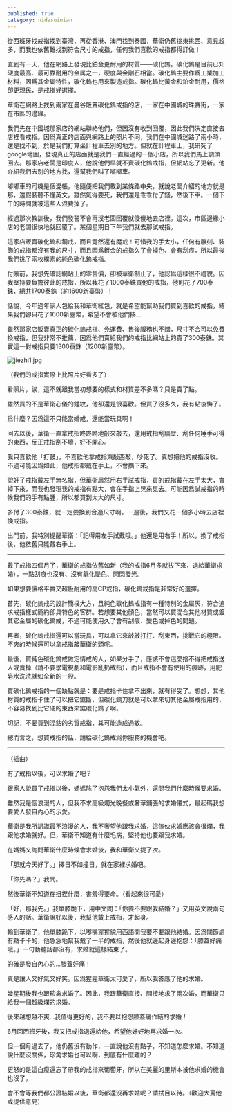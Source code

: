 ```yaml
---
published: true
category: nidesuinian
---
```

從西班牙找戒指找到臺灣，再從香港、澳門找到泰國，華衛仍舊挑東挑西、意見超多，而我也依舊難找到符合尺寸的戒指，任何我們喜歡的戒指都得訂做！

直到有一天，他在網路上發現比鉑金更耐用的材質——碳化鎢。碳化鎢是目前已知硬度最高、最可靠耐用的金属之一，硬度與金剛石相當。碳化鎢主要作爲工業加工材料，因爲其金屬特性，碳化鎢也用來製造戒指。碳化鎢比黃金和鉑金耐用，價格卻更親民，是戒指好選擇。

華衛在網路上找到兩家在曼谷販賣碳化鎢戒指的店，一家在中國城的珠寶街，一家在市區的邊緣。

我們先在中國城那家店的網站聯絡他們，但因沒有收到回覆，因此我們決定直接去店裡看戒指。因爲真正的店面與網路上的照片不同，我們在中國城迷路了兩小時，還是找不到，於是我們打算坐計程車去別的地方。但就在計程車上，我研究了google地圖，發現真正的店面就是我們一直經過的一個小店，所以我們馬上調頭回去。那家店老闆是印度人，他說他們早就不賣碳化鎢戒指，但網站忘了更新。他介紹我們去別的地方找，還幫我們叫了嘟嘟車。

嘟嘟車的司機是個混帳，他隨便把我們載到某條路中央，就說老闆介紹的地方就是那，還假裝聽不懂英文。雖然氣得要死，我們還是乖乖付了錢，然後下車。一個下午的時間就被這些人浪費掉了。

經過那次教訓後，我們發誓不會再沒老闆回覆就傻傻地去店裡。這次，市區邊緣小店的老闆很快地就回覆了。某個星期日下午我們就去那試戒指。

這家店販賣碳化鎢和鋼戒，而且竟然還有魔戒！可惜我的手太小，任何有雕刻、裝飾的戒指都沒有我的尺寸，而且因爲鍍金的戒指久了會掉色、會有刮痕，所以最後我們挑了兩枚樸素的純色碳化鎢戒指。

付賬前，我想先確認網站上的零售價，卻被華衛制止了，他認爲這樣很不禮貌。因我堅持要負擔彼此的戒指，所以我花了1000泰銖買他的戒指，他則花了700泰銖，總共1700泰銖（約1600新臺幣）！

話說，今年過年家人包給我和華衛紅包，就是希望能幫助我們買到喜歡的戒指，結果我們卻只花了1600新臺幣，希望不會被他們揍...

雖然那家店販賣真正的碳化鎢戒指、免運費、售後服務也不錯，尺寸不合可以免費換戒指，但我非常不推薦，因爲他們賣給我們的戒指比網站上的貴了300泰銖。其實這一對戒指只要1300泰銖（1200新臺幣）。

![jiezhi1.jpg]({{site.baseurl}}/images/jiezhi1.jpg)

（我們的戒指實際上比照片好看多了）

看照片，誒，這不就跟我當初想要的樣式和材質差不多嗎？只是貴了點。

雖然買的不是華衛心儀的錘紋，他卻還是很喜歡。但買了沒多久，我有點後悔了。

爲什麼？因爲這不只能當婚戒，還能當玩具啊！

回去以後，華衛一直拿戒指咚咚咚地敲來敲去，還用戒指刮牆壁、刮任何唾手可得的東西，反正戒指刮不壞，好不開心。

我只喜歡他「打鼓」，不喜歡他拿戒指東敲西敲，吵死了。真想把他的戒指沒收。不過可能因爲如此，他戒指都戴在手上，不會摘下來。

說好了戒指戴左手無名指，但華衛居然用右手試戒指，買的戒指戴在左手太大，會掉下來，而我也發現我的戒指有點大，會在手指上晃來晃去。可能因爲試戒指的時候我們的手有點腫，所以都買到太大的尺寸。

多付了300泰銖，就一定要換到合適尺寸啊。一週後，我們又花一個多小時去店裡換戒指。

出門前，我特別提醒華衛：「記得用左手試戴哦。」他還是用右手！所以，換了戒指後，他依舊只能戴右手上。

********************

戴了戒指四個月了，華衛的戒指依舊如新（我的戒指6月多就拔下來，退給華衛求婚），一點刮痕也沒有、沒有氧化變色、閃閃發光。

如果想要價格平實又超級耐用的高CP戒指，碳化鎢戒指是非常好的選擇。

首先，碳化鎢戒的設計簡樸大方，且純色碳化鎢戒指有一種特別的金屬灰，符合追求戒指樣式簡約卻具特色的客群。若想要其他顏色，當然可以買混合其他材質或鍍其它金屬的碳化鎢戒，不過可能使用久了會有刮痕、變色或掉色的問題。

再者，碳化鎢戒指還可以當玩具，可以拿它來敲敲打打、刮東西，挑戰它的極限。不爽的時候還可以拿戒指敲華衛的頭呢。

最後，買純色碳化鎢戒做定情戒的人，如果分手了，應該不會這麼捨不得把戒指送人或賣掉（請不要學電視劇和電影亂扔戒指），而且戒指不會有使用的痕跡，用肥皂水洗洗就如全新的一般。

買碳化鎢戒指的一個缺點就是：要是戒指卡住拿不出來，就有得受了。想想，其他材質的戒指卡住了可以把它鋸斷，但碳化鎢刀就是可以拿來切其他金屬戒指用的，不容易找到比它硬的東西來鋸碳化鎢了啊。

切記，不要買到混鈷的劣質戒指，其可能造成過敏。

總而言之，想買戒指的話，請給碳化鎢戒爲你服務的機會吧。

************************
（插曲）

有了戒指以後，可以求婚了吧？

跟家人說買了戒指以後，媽媽除了抱怨我們太小氣外，還問我們什麼時候要求婚。

雖然我是個浪漫的人，但我不求高級燭光晚餐或奢華鋪張的求婚儀式，最起碼我想要愛人發自內心的示愛。

華衛是我所認識最不浪漫的人，我不奢望他跟我求婚，這傢伙求婚應該會很爛，我跟他求婚就好。但，華衛不知道有什麼毛病，堅持他也要跟我求婚。

在媽媽又詢問華衛什麼時候會求婚後，我和華衛又提了次。

「那就今天好了。」擇日不如撞日，就在家裡求婚吧。

「你先嗎？」我問。

然後華衛不知道在扭捏什麼，害羞得要命。（看起來很可愛）

「好，那我先。」我單膝跪下，用中文問：「你要不要跟我結婚？」又用英文說兩句感人的話。華衛說好以後，我幫他戴上戒指，才起身。

輪到華衛了，他單膝跪下，以嘟嘴猩猩貌用西語問我要不要跟他結婚。因爲關節處有點卡卡的，他急急地幫我戴了一半的戒指，然後他就邊起身邊抱怨：「膝蓋好痛哦。」一句動聽話都沒有，求婚就這樣結束了。

的確是發自內心的...膝蓋好痛！

真是讓人又好氣又好笑。因爲猩猩華衛太可愛了，所以我答應了他的求婚。

幾星期後我也跟珍禽求婚了。因此，我跟華衛直接、間接地求了兩次婚，而華衛只給我一個超級爛的求婚。

後來越想越不爽...我值得更好的，我不要以抱怨膝蓋痛作結的求婚！

6月回西班牙後，我又把戒指退還給他，希望他好好地再求婚一次。

但一個月過去了，他仍舊沒有動作，一直說他沒有點子，不知道怎麼求婚。不知道說什麼沒關係，珍禽求婚也可以啊，到底有什麼難的？

更怒的是這白癡還忘了帶我的戒指來葡萄牙，所以在美麗的里斯本被他求婚的機會也沒了。

會不會等我們都公證結婚以後，華衛都還沒再求婚呢？請拭目以待。（歡迎大罵他或提供意見）
